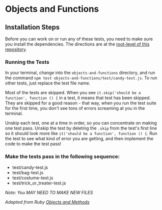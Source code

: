 # Objects and Functions

## Installation Steps

Before you can work on or run any of these tests, you need to make sure you install the dependencies. The directions are at the [root-level of this repository](https://github.com/turingschool-examples/javascript-foundations).

### Running the Tests

In your terminal, change into the `objects-and-functions` directory, and run the command `npm test objects-and-functions/test/candy-test.js`. To run other tests, just replace the test file name.

Most of the tests are skipped. When you see `it.skip('should be a function', function () {` in a test, it means that test has been skipped. They are skipped for a good reason - that way, when you run the test suite for the first time, you don't see tons of errors screaming at you in the terminal.

Unskip each test, one at a time in order, so you can concentrate on making one test pass. Unskip the test by deleting the `.skip` from the test's first line so it should look more like `it('should be a function', function () {`. Run the test to see what kind of error you are getting, and then implement the code to make the test pass!


### Make the tests pass in the following sequence:

* test/candy-test.js  
* test/bag-test.js  
* test/costume-test.js  
* test/trick_or_treater-test.js  

*Note: You MAY NEED TO MAKE NEW FILES*

_Adapted from Ruby [Objects and Methods](https://github.com/turingschool/ruby-exercises/tree/master/objects-and-methods)_
